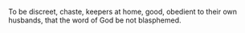 To be discreet, chaste, keepers at home, good, obedient to their own husbands, that the word of God be not blasphemed.
